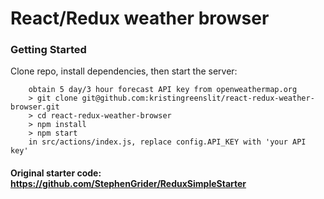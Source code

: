 # React/Redux weather browser

### Getting Started

Clone repo, install dependencies, then start the server:

```
	obtain 5 day/3 hour forecast API key from openweathermap.org
	> git clone git@github.com:kristingreenslit/react-redux-weather-browser.git
	> cd react-redux-weather-browser
	> npm install
	> npm start
	in src/actions/index.js, replace config.API_KEY with 'your API key'
```

#### Original starter code: https://github.com/StephenGrider/ReduxSimpleStarter

